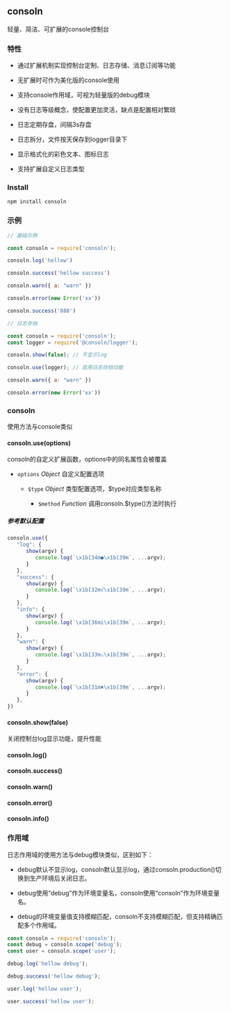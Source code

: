 ## consoln

轻量、简洁、可扩展的console控制台

### 特性

* 通过扩展机制实现控制台定制、日志存储、消息订阅等功能

* 无扩展时可作为美化版的console使用

* 支持console作用域，可视为轻量版的debug模块

* 没有日志等级概念，使配置更加灵活，缺点是配置相对繁琐

* 日志定期存盘，间隔3s存盘

* 日志拆分，文件按天保存到logger目录下

* 显示格式化的彩色文本、图标日志

* 支持扩展自定义日志类型


### Install

```
npm install consoln
```

### 示例

```js
// 基础示例

const consoln = require('consoln');

consoln.log('hellow')

consoln.success('hellow success')

consoln.warn({ a: "warn" })

consoln.error(new Error('xx'))

consoln.success('888')
```

```js
// 日志存档

const consoln = require('consoln');
const logger = require('@consoln/logger');

consoln.show(false); // 不显示log

consoln.use(logger); // 启用日志存档功能

consoln.warn({ a: "warn" })

consoln.error(new Error('xx'))
```

### consoln

使用方法与console类似

#### consoln.use(options) 

consoln的自定义扩展函数，options中的同名属性会被覆盖

* `options` *Object* 自定义配置选项

   * `$type` *Object* 类型配置选项，$type对应类型名称

      * `$method` *Function* 调用consoln.$type()方法时执行

##### 参考默认配置

```js
consoln.use({
   "log": {
      show(argv) {
         console.log(`\x1b[34m●\x1b[39m`, ...argv);
      }
   },
   "success": {
      show(argv) {
         console.log(`\x1b[32m√\x1b[39m`, ...argv);
      }
   },
   "info": {
      show(argv) {
         console.log(`\x1b[36mi\x1b[39m`, ...argv);
      }
   },
   "warn": {
      show(argv) {
         console.log(`\x1b[33m⚠\x1b[39m`, ...argv);
      }
   },
   "error": {
      show(argv) {
         console.log(`\x1b[31m✖\x1b[39m`, ...argv);
      }
   },
})
```

#### consoln.show(false)

关闭控制台log显示功能，提升性能

#### consoln.log()

#### consoln.success()

#### consoln.warn()

#### consoln.error()

#### consoln.info()


### 作用域

日志作用域的使用方法与debug模块类似，区别如下：

* debug默认不显示log，consoln默认显示log，通过consoln.production()切换到生产环境后关闭日志。

* debug使用“debug”作为环境变量名，consoln使用“consoln”作为环境变量名。

* debug的环境变量值支持模糊匹配，consoln不支持模糊匹配，但支持精确匹配多个作用域。

```js
const consoln = require('consoln');
const debug = consoln.scope('debug');
const user = consoln.scope('user');

debug.log('hellow debug');

debug.success('hellow debug');

user.log('hellow user');

user.success('hellow user');
```